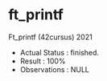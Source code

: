 # ft_printf
Ft_printf (42cursus) 2021

- Actual Status : finished.
- Result        : 100%
- Observations : NULL
